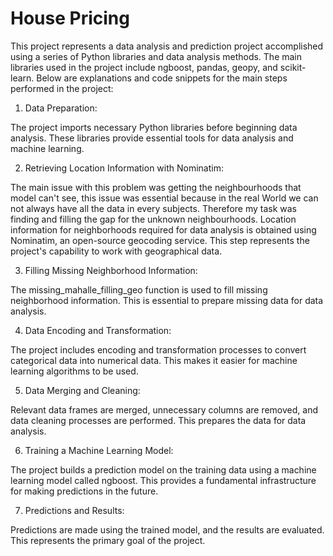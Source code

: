 # House Pricing

This project represents a data analysis and prediction project accomplished using a series of Python libraries and data analysis methods. The main libraries used in the project include ngboost, pandas, geopy, and scikit-learn. Below are explanations and code snippets for the main steps performed in the project:

1. Data Preparation:

The project imports necessary Python libraries before beginning data analysis. These libraries provide essential tools for data analysis and machine learning.

2. Retrieving Location Information with Nominatim:

The main issue with this problem was getting the neighbourhoods that model can't see, this issue was essential because in the real World we can not always have all the data in every subjects. Therefore my task was finding and filling the gap for the unknown neighbourhoods.
Location information for neighborhoods required for data analysis is obtained using Nominatim, an open-source geocoding service. This step represents the project's capability to work with geographical data.

3. Filling Missing Neighborhood Information:

The missing_mahalle_filling_geo function is used to fill missing neighborhood information. This is essential to prepare missing data for data analysis.

4. Data Encoding and Transformation:

The project includes encoding and transformation processes to convert categorical data into numerical data. This makes it easier for machine learning algorithms to be used.

5. Data Merging and Cleaning:

Relevant data frames are merged, unnecessary columns are removed, and data cleaning processes are performed. This prepares the data for data analysis.

6. Training a Machine Learning Model:

The project builds a prediction model on the training data using a machine learning model called ngboost. This provides a fundamental infrastructure for making predictions in the future.

7. Predictions and Results:

Predictions are made using the trained model, and the results are evaluated. This represents the primary goal of the project.
